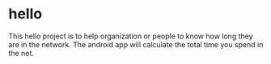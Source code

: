 # hello

This hello project is to help organization or people to know how long they are in the network.
The android app will calculate the total time you spend in the net.

